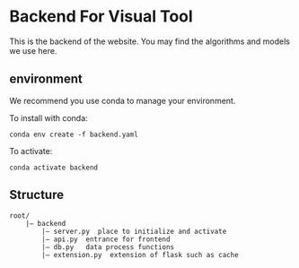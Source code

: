 # Backend For Visual Tool 
This is the backend of the website. You may find the algorithms and models we use here.
## environment
We recommend you use conda to manage your environment.

To install with conda:
```
conda env create -f backend.yaml
```

To activate:
```
conda activate backend
```

## Structure
```
root/
    |— backend
        |— server.py  place to initialize and activate 
        |— api.py  entrance for frontend
        |— db.py   data process functions
        |— extension.py  extension of flask such as cache
```
